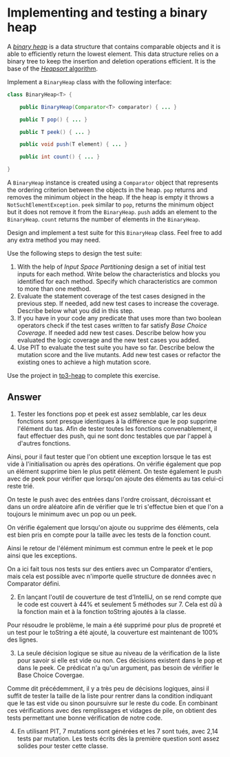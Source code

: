 # Implementing and testing a binary heap

A [*binary heap*](https://en.wikipedia.org/wiki/Binary_heap) is a data structure that contains comparable objects and it is able to efficiently return the lowest element.
This data structure relies on a binary tree to keep the insertion and deletion operations efficient. It is the base of the [*Heapsort* algorithm](https://en.wikipedia.org/wiki/Heapsort).

Implement a `BinaryHeap` class with the following interface:

```java
class BinaryHeap<T> {

    public BinaryHeap(Comparator<T> comparator) { ... }

    public T pop() { ... }

    public T peek() { ... }

    public void push(T element) { ... }

    public int count() { ... }

}
```

A `BinaryHeap` instance is created using a `Comparator` object that represents the ordering criterion between the objects in the heap.
`pop` returns and removes the minimum object in the heap. If the heap is empty it throws a `NotSuchElementException`.
`peek` similar to `pop`, returns the minimum object but it does not remove it from the `BinaryHeap`.
`push` adds an element to the `BinaryHeap`.
`count` returns the number of elements in the `BinaryHeap`.

Design and implement a test suite for this `BinaryHeap` class.
Feel free to add any extra method you may need.

Use the following steps to design the test suite:

1. With the help of *Input Space Partitioning* design a set of initial test inputs for each method. Write below the characteristics and blocks you identified for each method. Specify which characteristics are common to more than one method.
2. Evaluate the statement coverage of the test cases designed in the previous step. If needed, add new test cases to increase the coverage. Describe below what you did in this step.
3. If you have in your code any predicate that uses more than two boolean operators check if the test cases written to far satisfy *Base Choice Coverage*. If needed add new test cases. Describe below how you evaluated the logic coverage and the new test cases you added.
4. Use PIT to evaluate the test suite you have so far. Describe below the mutation score and the live mutants. Add new test cases or refactor the existing ones to achieve a high mutation score.

Use the project in [tp3-heap](../code/tp3-heap) to complete this exercise.

## Answer

1. Tester les fonctions pop et peek est assez semblable, car les deux fonctions sont presque identiques à la différence que le pop supprime l'élément du tas. Afin de tester toutes les fonctions convenablement, il faut effectuer des push, qui ne sont donc testables que par l'appel à d'autres fonctions.

Ainsi, pour il faut tester que l'on obtient une exception lorsque le tas est vide à l'initialisation ou après des opérations. On vérifie également que pop un élément supprime bien le plus petit élément. On teste également le push avec de peek pour vérifier que lorsqu'on ajoute des éléments au tas celui-ci reste trié.

On teste le push avec des entrées dans l'ordre croissant, décroissant et dans un ordre aléatoire afin de vérifier que le tri s'effectue bien et que l'on a toujours le minimum avec un pop ou un peek.

On vérifie également que lorsqu'on ajoute ou supprime des éléments, cela est bien pris en compte pour la taille avec les tests de la fonction count.

Ainsi le retour de l'élément minimum est commun entre le peek et le pop ainsi que les exceptions.

On a ici fait tous nos tests sur des entiers avec un Comparator d'entiers, mais cela est possible avec n'importe quelle structure de données avec n Comparator défini.

2. En lançant l'outil de couverture de test d'IntelliJ, on se rend compte que le code est couvert à 44% et seulement 5 méthodes sur 7. Cela est dû à la fonction main et à la fonction toString ajoutés à la classe.

Pour résoudre le problème, le main a été supprimé pour plus de propreté et un test pour le toString a été ajouté, la couverture est maintenant de 100% des lignes.

3. La seule décision logique se situe au niveau de la vérification de la liste pour savoir si elle est vide ou non. Ces décisions existent dans le pop et dans le peek. Ce prédicat n'a qu'un argument, pas besoin de vérifier le Base Choice Covergae.

Comme dit précédemment, il y a très peu de décisions logiques, ainsi il suffit de tester la taille de la liste pour rentrer dans la condition indiquant que le tas est vide ou sinon poursuivre sur le reste du code. En combinant ces vérifications avec des remplissages et vidages de pile, on obtient des tests permettant une bonne vérification de notre code.

4. En utilisant PIT, 7 mutations sont générées et les 7 sont tués, avec 2,14 tests par mutation. Les tests écrits dès la première question sont assez solides pour tester cette classe.

